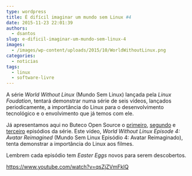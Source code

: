```yaml
---
type: wordpress
title: É difícil imaginar um mundo sem Linux #4
date: 2015-11-23 22:01:39
authors:
  - dsantos
slug: e-dificil-imaginar-um-mundo-sem-linux-4
images:
  - /images/wp-content/uploads/2015/10/WorldWithoutLinux.png
categories:
  - noticias
tags:
  - linux
  - software-livre
---
```


A série <em>World Without Linux</em> (Mundo Sem Linux) lançada pela <em>Linux Foudation</em>, tentará demonstrar numa série de seis vídeos, lançados periodicamente, a importância do Linux para o desenvolvimento tecnológico e o envolvimento que já temos com ele.

Já apresentamos aqui no Buteco Open Source o <a href="/e-dificil-imaginar-um-mundo-sem-linux" target="_blank">primeiro</a>, <a href="/e-dificil-imaginar-um-mundo-sem-linux-2" target="_blank">segundo</a> e <a href="/e-dificil-imaginar-um-mundo-sem-linux-3" target="_blank">terceiro</a> episódios da série. Este vídeo, <em>World Without Linux Episode 4: Avatar Reimagined</em> (Mundo Sem Linux Episódio 4: Avatar Reimaginado), tenta demonstrar a importância do Linux aos filmes.

Lembrem cada episódio tem <em>Easter Eggs</em> novos para serem descobertos.<!--more-->

https://www.youtube.com/watch?v=qsZjZVmFklQ
